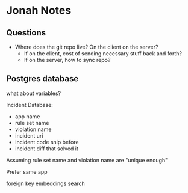 # Jonah Notes

## Questions
- Where does the git repo live? On the client on the server?
  - If on the client, cost of sending necessary stuff back and forth?
  - If on the server, how to sync repo?

## Postgres database

what about variables?

Incident Database:
- app name
- rule set name
- violation name
- incident uri
- incident code snip before
- incident diff that solved it

Assuming rule set name and violation name are "unique enough"

Prefer same app

foreign key embeddings search